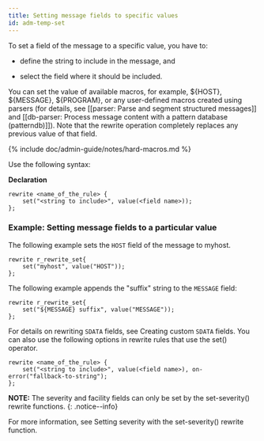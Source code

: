 ```yaml
---
title: Setting message fields to specific values
id: adm-temp-set
---
```


To set a field of the message to a specific value, you have to:

- define the string to include in the message, and

- select the field where it should be included.

You can set the value of available macros, for example, ${HOST}, ${MESSAGE},
${PROGRAM}, or any user-defined macros created using parsers (for details,
see [[parser: Parse and segment structured messages]] and
[[db-parser: Process message content with a pattern database (patterndb)]]).
Note that the rewrite operation completely replaces any previous value of that field.

{% include doc/admin-guide/notes/hard-macros.md %}

Use the following syntax:

**Declaration**

```config
rewrite <name_of_the_rule> {
    set("<string to include>", value(<field name>));
};
```

### Example: Setting message fields to a particular value

The following example sets the `HOST` field of the message to myhost.

```config
rewrite r_rewrite_set{
    set("myhost", value("HOST"));
};
```

The following example appends the \"suffix\" string to the `MESSAGE`
field:

```config
rewrite r_rewrite_set{
    set("${MESSAGE} suffix", value("MESSAGE"));
};
```

For details on rewriting `SDATA` fields, see
Creating custom `SDATA` fields.
You can also use the following options in rewrite rules that use the
set() operator.

```config
rewrite <name_of_the_rule> {
    set("<string to include>", value(<field name>), on-error("fallback-to-string");
};
```

**NOTE:** The severity and facility fields can only be set by the
set-severity() rewrite functions.
{: .notice--info}

For more information, see Setting severity with the set-severity() rewrite function.
